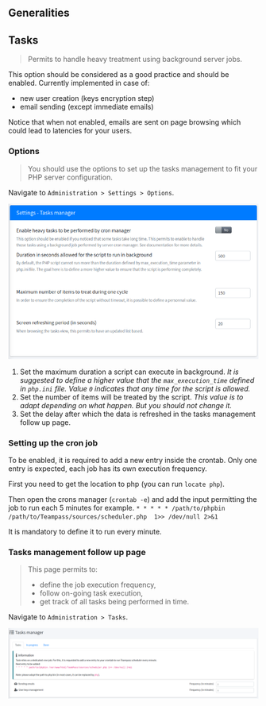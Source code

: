 <!-- docs/settings.md -->


## Generalities


## Tasks

> Permits to handle heavy treatment using background server jobs. 

This option should be considered as a good practice and should be enabled.
Currently implemented in case of:
* new user creation (keys encryption step)
* email sending (except immediate emails)

Notice that when not enabled, emails are sent on page browsing which could lead to latencies for your users.

### Options

> You should use the options to set up the tasks management to fit your PHP server configuration.

Navigate to `Administration > Settings > Options`.

![Settings tasks options](./_media/settings_tasks_options_01.png)

1. Set the maximum duration a script can execute in background. 
_It is suggested to define a higher value that the `max_execution_time` defined in `php.ini` file. Value `0` indicates that any time for the script is allowed._ 
2. Set the number of items will be treated by the script.
_This value is to adapt depending on what happen. But you should not change it._
3. Set the delay after which the data is refreshed in the tasks management follow up page.


### Setting up the cron job

To be enabled, it is required to add a new entry inside the crontab.
Only one entry is expected, each job has its own execution frequency.

First you need to get the location to php (you can run `locate php`).

Then open the crons manager (`crontab -e`)
and add the input permitting the job to run each 5 minutes for example.
``* * * * * /path/to/phpbin /path/to/Teampass/sources/scheduler.php  1>> /dev/null 2>&1``

It is mandatory to define it to run every minute.

### Tasks management follow up page

> This page permits to:
> * define the job execution frequency,
> * follow on-going task execution,
> * get track of all tasks being performed in time.

Navigate to `Administration > Tasks`.

![Settings tasks definition](./_media/settings_tasks_options_02.png)